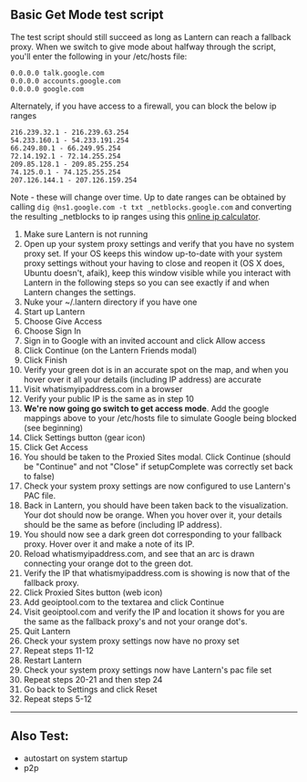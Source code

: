 ## Basic Get Mode test script

The test script should still succeed as long as Lantern can reach a fallback proxy. When we switch to give mode about halfway through the script, you'll enter the following in your /etc/hosts file:

```
0.0.0.0 talk.google.com
0.0.0.0 accounts.google.com
0.0.0.0 google.com
```

Alternately, if you have access to a firewall, you can block the below ip ranges

```
216.239.32.1 - 216.239.63.254
54.233.160.1 - 54.233.191.254
66.249.80.1 - 66.249.95.254
72.14.192.1 - 72.14.255.254
209.85.128.1 - 209.85.255.254
74.125.0.1 - 74.125.255.254
207.126.144.1 - 207.126.159.254
```

Note - these will change over time.  Up to date ranges can be obtained by calling `dig @ns1.google.com -t txt _netblocks.google.com` and converting the resulting _netblocks to ip ranges using this [online ip calculator](http://jodies.de/ipcalc).

1. Make sure Lantern is not running
1. Open up your system proxy settings and verify that you have no system proxy set. If your OS keeps this window up-to-date with your system proxy settings without your having to close and reopen it (OS X does, Ubuntu doesn't, afaik), keep this window visible while you interact with Lantern in the following steps so you can see exactly if and when Lantern changes the settings.
1. Nuke your ~/.lantern directory if you have one
1. Start up Lantern
1. Choose Give Access
1. Choose Sign In
1. Sign in to Google with an invited account and click Allow access
1. Click Continue (on the Lantern Friends modal)
1. Click Finish
1. Verify your green dot is in an accurate spot on the map, and when you hover over it all your details (including IP address) are accurate
1. Visit whatismyipaddress.com in a browser
1. Verify your public IP is the same as in step 10
1. **We're now going go switch to get access mode**. Add the google mappings above to your /etc/hosts file to simulate Google being blocked (see beginning)
1. Click Settings button (gear icon)
1. Click Get Access
1. You should be taken to the Proxied Sites modal. Click Continue (should be "Continue" and not "Close" if setupComplete was correctly set back to false)
1. Check your system proxy settings are now configured to use Lantern's PAC file.
1. Back in Lantern, you should have been taken back to the visualization. Your dot should now be orange. When you hover over it, your details should be the same as before (including IP address).
1. You should now see a dark green dot corresponding to your fallback proxy. Hover over it and make a note of its IP.
1. Reload whatismyipaddress.com, and see that an arc is drawn connecting your orange dot to the green dot.
1. Verify the IP that whatismyipaddress.com is showing is now that of the fallback proxy.
1. Click Proxied Sites button (web icon)
1. Add geoiptool.com to the textarea and click Continue
1. Visit geoiptool.com and verify the IP and location it shows for you are the same as the fallback proxy's and not your orange dot's.
1. Quit Lantern
1. Check your system proxy settings now have no proxy set
1. Repeat steps 11-12
1. Restart Lantern
1. Check your system proxy settings now have Lantern's pac file set
1. Repeat steps 20-21 and then step 24
1. Go back to Settings and click Reset
1. Repeat steps 5-12


---------

## Also Test:
- autostart on system startup
- p2p